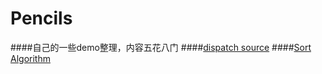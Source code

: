 # Pencils

####自己的一些demo整理，内容五花八门
####[dispatch source](https://github.com/azaxas128/Pencils/tree/master/DispatchSourceDemo)
####[Sort Algorithm](https://github.com/azaxas128/Pencils/tree/master/SortAlgorithm)

